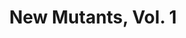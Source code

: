 ---
title: "New Mutants, Vol. 1"
issue: 100A
issue_nr: 100
full_title: The End Of The Beginning
subtitle: ""
story_arc: ""
crossover: ""
variant: A
publisher: Marvel Comics
creators: 
  - Louise Simonson
  - Rob Liefeld
  - Bob Wiacek
release_date: "Feb 13, 1991"
release_year: 1991
genre:
  - Action
  - Adventure
  - Super-Heroes
format: Comic
pages: 52
signed_by: ""
price: 1
---